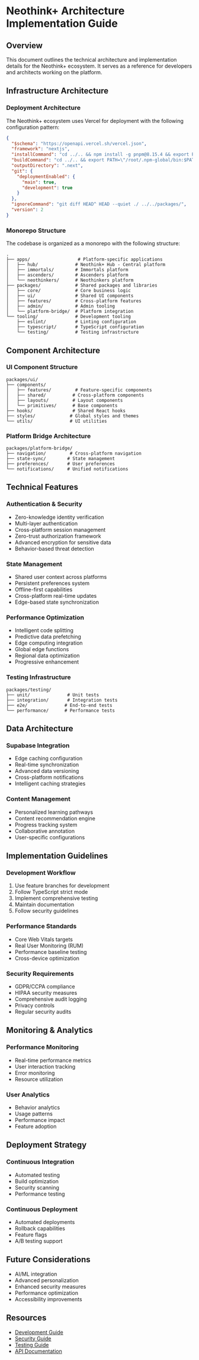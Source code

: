 # Neothink+ Architecture Implementation Guide

## Overview

This document outlines the technical architecture and implementation details for the Neothink+ ecosystem. It serves as a reference for developers and architects working on the platform.

## Infrastructure Architecture

### Deployment Architecture

The Neothink+ ecosystem uses Vercel for deployment with the following configuration pattern:

```json
{
  "$schema": "https://openapi.vercel.sh/vercel.json",
  "framework": "nextjs",
  "installCommand": "cd ../.. && npm install -g pnpm@8.15.4 && export PATH=\"/root/.npm-global/bin:$PATH\" && pnpm install --no-frozen-lockfile",
  "buildCommand": "cd ../.. && export PATH=\"/root/.npm-global/bin:$PATH\" && pnpm turbo run build --filter={APP_NAME}...",
  "outputDirectory": ".next",
  "git": {
    "deploymentEnabled": {
      "main": true,
      "development": true
    }
  },
  "ignoreCommand": "git diff HEAD^ HEAD --quiet ./ ../../packages/",
  "version": 2
}
```

### Monorepo Structure

The codebase is organized as a monorepo with the following structure:

```
.
├── apps/                  # Platform-specific applications
│   ├── hub/              # Neothink+ Hub - Central platform
│   ├── immortals/        # Immortals platform
│   ├── ascenders/        # Ascenders platform
│   └── neothinkers/      # Neothinkers platform
├── packages/             # Shared packages and libraries
│   ├── core/             # Core business logic
│   ├── ui/               # Shared UI components
│   ├── features/         # Cross-platform features
│   ├── admin/            # Admin tooling
│   └── platform-bridge/  # Platform integration
└── tooling/              # Development tooling
    ├── eslint/           # Linting configuration
    ├── typescript/       # TypeScript configuration
    └── testing/          # Testing infrastructure
```

## Component Architecture

### UI Component Structure

```
packages/ui/
├── components/
│   ├── features/         # Feature-specific components
│   ├── shared/          # Cross-platform components
│   ├── layouts/         # Layout components
│   └── primitives/      # Base components
├── hooks/               # Shared React hooks
├── styles/             # Global styles and themes
└── utils/              # UI utilities
```

### Platform Bridge Architecture

```
packages/platform-bridge/
├── navigation/         # Cross-platform navigation
├── state-sync/        # State management
├── preferences/       # User preferences
└── notifications/     # Unified notifications
```

## Technical Features

### Authentication & Security

- Zero-knowledge identity verification
- Multi-layer authentication
- Cross-platform session management
- Zero-trust authorization framework
- Advanced encryption for sensitive data
- Behavior-based threat detection

### State Management

- Shared user context across platforms
- Persistent preferences system
- Offline-first capabilities
- Cross-platform real-time updates
- Edge-based state synchronization

### Performance Optimization

- Intelligent code splitting
- Predictive data prefetching
- Edge computing integration
- Global edge functions
- Regional data optimization
- Progressive enhancement

### Testing Infrastructure

```
packages/testing/
├── unit/              # Unit tests
├── integration/       # Integration tests
├── e2e/              # End-to-end tests
└── performance/      # Performance tests
```

## Data Architecture

### Supabase Integration

- Edge caching configuration
- Real-time synchronization
- Advanced data versioning
- Cross-platform notifications
- Intelligent caching strategies

### Content Management

- Personalized learning pathways
- Content recommendation engine
- Progress tracking system
- Collaborative annotation
- User-specific configurations

## Implementation Guidelines

### Development Workflow

1. Use feature branches for development
2. Follow TypeScript strict mode
3. Implement comprehensive testing
4. Maintain documentation
5. Follow security guidelines

### Performance Standards

- Core Web Vitals targets
- Real User Monitoring (RUM)
- Performance baseline testing
- Cross-device optimization

### Security Requirements

- GDPR/CCPA compliance
- HIPAA security measures
- Comprehensive audit logging
- Privacy controls
- Regular security audits

## Monitoring & Analytics

### Performance Monitoring

- Real-time performance metrics
- User interaction tracking
- Error monitoring
- Resource utilization

### User Analytics

- Behavior analytics
- Usage patterns
- Performance impact
- Feature adoption

## Deployment Strategy

### Continuous Integration

- Automated testing
- Build optimization
- Security scanning
- Performance testing

### Continuous Deployment

- Automated deployments
- Rollback capabilities
- Feature flags
- A/B testing support

## Future Considerations

- AI/ML integration
- Advanced personalization
- Enhanced security measures
- Performance optimization
- Accessibility improvements

## Resources

- [Development Guide](/docs/guides/development.md)
- [Security Guide](/docs/guides/security.md)
- [Testing Guide](/docs/guides/testing.md)
- [API Documentation](/docs/api/README.md) 